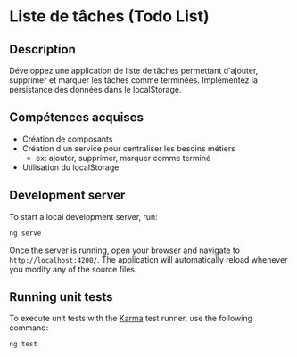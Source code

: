 # Liste de tâches (Todo List)

## Description

Développez une application de liste de tâches permettant d'ajouter, supprimer et marquer les tâches comme terminées. Implémentez la persistance des données dans le localStorage.

## Compétences acquises

- Création de composants
- Création d'un service pour centraliser les besoins métiers
  - ex: ajouter, supprimer, marquer comme terminé
- Utilisation du localStorage

## Development server

To start a local development server, run:

```bash
ng serve
```

Once the server is running, open your browser and navigate to `http://localhost:4200/`. The application will automatically reload whenever you modify any of the source files.

## Running unit tests

To execute unit tests with the [Karma](https://karma-runner.github.io) test runner, use the following command:

```bash
ng test
```
